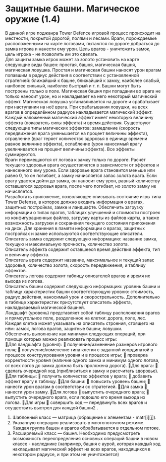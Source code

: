 # Защитные башни. Магическое оружие (1.4)
В данной игре поджанра Tower Defence игровой процесс происходит на местности, покрытой
дорогой, полями и лесами. Враги, порождаемые расположенными на карте логовами, пытаются по дороге
добраться до замка игрока и нанести ему урон. Цель врагов - уничтожить замок, цель игрока - не позволить
им это сделать. <br />
Для защиты замка игрок может за золото установить на карте следующие виды башен: простая,
башня, магическая башня, магическая ловушка. Простая и магическая башни наносят урон врагам
попавшим в радиус действия в соответствии с установленной стратегией: ближайший к башне,
ближайший к замку, наиболее слабый, наиболее сильный, наиболее быстрый и т. п. Башни могут быть
построены только в поле. Магическая башня при попадании во врага не только наносит урон, но и
накладывает на него некоторый магический эффект. Магическая ловушка устанавливается на дороге и
срабатывает при наступании на неё врага. При срабатывании ловушки, на всех врагов в определённом
радиусе накладывается магический эффект. <br />
Каждый наложенный магический эффект имеет некоторую величину эффекта (показатель силы
эффекта) и время действия. Существуют следующие типы магических эффектов: замедление (скорость
передвижения врага уменьшается на процент величины эффекта), отравление (враг теряет количество
здоровья в единицу времени равное величине эффекта), ослабление (урон наносимый врагу увеличивается
на процент величины эффекта). Все эффекты суммируются. <br />
Враги перемещаются от логова к замку только по дороге. Расчёт текущего здоровья врага
осуществляется в зависимости от эффектов и нанесенного ему урона. Если здоровье врага становится
меньше или равно 0, то он погибает, а замку начисляется запас золота врага. Если врагу удастся дойти до
замка, он наносит ему урон, равный количеству оставшегося здоровья врага, после чего погибает, но
золото замку не начисляется. <br />
Разработать приложение, позволяющее описывать состояние игры типа Tower Defense, в которое
должно входить информация о врагах, защитных постройках, замке и ландшафте. Обеспечить загрузку
информации о типах врагов, таблицах улучшений и стоимости построек из конфигурационных файлов,
загрузку карты из файлов карты, а также возможность загрузки и сохранения текущего состояния
приложения на диск. Для хранения в памяти информации о врагах, защитных постройках и замке
используются соответствующие описатели. Описатель замка содержит следующую информацию:
название замка,
текущую и максимальную прочность, количество золота. <br />
Описатель эффекта содержит оставшееся время действия эффекта, тип и величину эффекта.<br />
Описатель врага содержит название, максимальное и текущий запас здоровья, количество золота,
скорость передвижения, и таблицу эффектов. <br />
Описатель логова содержит таблицу описателей врагов и время их выхода из логова. <br />
Описатель башни содержит следующую информацию: уровень башни и таблицу характеристик
башни соответствующую уровню: стоимость, радиус действия, наносимый урон и скорострельность.
Дополнительно в таблице характеристик присутствует описатель эффекта, накладываемый магической
башней. <br />
Ландшафт (уровень) представляет собой таблицу расположения врагов и прямоугольное поле,
разделенное на клетки: дорога, поле, лес. Каждая клетка может указывать на описатель строения,
стоящего на нём: замок, логова врагов, защитные башни; ловушки. <br />
Обеспечить выполнение как минимум следующих операций, при помощи которых можно
реализовать процесс игры: <br />
Для ландшафта (уровня):
 получение/изменение размеров игрового поля;
 получение/изменение типа клетки с заданной координатой в процессе конструирования
уровня и в процессе игры;
 проверка корректности уровня (наличие одного замка и минимум одного логова, от всех
логов до замка должна быть проложена дорога).
Для врага:
 сделать очередной ход (приблизиться к замку и рассчитать здоровье).
Для таблицы:
 получить количество эффектов у врага;
 добавить эффект врагу в таблицу.
Для башни:
 повысить уровень башни;
 нанести урон врагам в соответствии со стратегией.
Для замка
 нанести урон замку.
Для логова
 выпустить очередного врага;
 выпустить очередного врага, если подошло его время выхода из логова.
Для игры
 совершить ход — передвинуть всех врагов и осуществить выстрел для каждой башни2
.
1. Шаблонный класс — матрица (обращение к элементам - matr[i][j]).
2. Указанную операцию реализовать в многопоточном режиме. Каждая группа башен и врагов обрабатывается в отдельном потоке.
3. Расширяемый класс — башня. Необходимо предусмотреть возможность переопределения основных операций башни в новом классе -
наследнике (например, башня с аурой, которая каждый ход накладывает магический эффект на всех врагов, находящихся в некотором радиусе,
и при этом не уничтожается)
